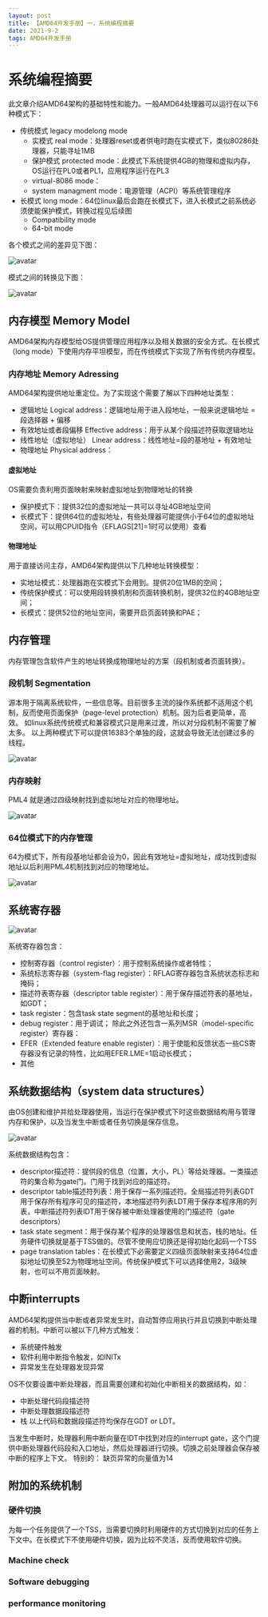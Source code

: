 ```yaml
---
layout: post
title: 【AMD64开发手册】一，系统编程摘要
date: 2021-9-2 
tags: AMD64开发手册    
---
```



# 系统编程摘要
此文章介绍AMD64架构的基础特性和能力。一般AMD64处理器可以运行在以下6种模式下：
- 传统模式 legacy modelong mode
    - 实模式 real mode：处理器reset或者供电时跑在实模式下，类似80286处理器，只能寻址1MB
    - 保护模式 protected mode：此模式下系统提供4GB的物理和虚拟内存，OS运行在PL0或者PL1，应用程序运行在PL3
    - virtual-8086 mode：
    - system managment mode：电源管理（ACPI）等系统管理程序
- 长模式 long mode：64位linux最后会跑在长模式下，进入长模式之前系统必须使能保护模式，转换过程见后续图
    - Compatibility mode
    - 64-bit mode

各个模式之间的差异见下图：

![avatar](https://raw.githubusercontent.com/arafatms/arafatms.github.io/main/images/posts/20210902-AMDChapter1/OPModes.png?raw=true)

模式之间的转换见下图：

![avatar](https://raw.githubusercontent.com/arafatms/arafatms.github.io/main/images/posts/20210902-AMDChapter1/OPModeChange.png?raw=true)


## 内存模型 Memory Model
AMD64架构内存模型给OS提供管理应用程序以及相关数据的安全方式。在长模式（long mode）下使用内存平坦模型，而在传统模式下实现了所有传统内存模型。

### 内存地址 Memory Adressing
AMD64架构提供地址重定位。为了实现这个需要了解以下四种地址类型：
- 逻辑地址 Logical address：逻辑地址用于进入段地址，一般来说逻辑地址 = 段选择器 + 偏移
- 有效地址或者段偏移 Effective address：用于从某个段描述符获取逻辑地址
- 线性地址（虚拟地址） Linear address：线性地址=段的基地址 + 有效地址
- 物理地址 Physical address：

#### 虚拟地址
OS需要负责利用页面映射来映射虚拟地址到物理地址的转换
- 保护模式下：提供32位的虚拟地址一共可以寻址4GB地址空间
- 长模式下：提供64位的虚拟地址，有些处理器可能提供小于64位的虚拟地址空间，可以用CPUID指令（EFLAGS[21]=1时可以使用）查看

#### 物理地址
用于直接访问主存，AMD64架构提供以下几种地址转换模型：
- 实地址模式：处理器跑在实模式下会用到。提供20位1MB的空间；
- 传统保护模式：可以使用段转换机制和页面转换机制，提供32位的4GB地址空间；
- 长模式：提供52位的地址空间，需要开启页面转换和PAE；

## 内存管理
内存管理包含软件产生的地址转换成物理地址的方案（段机制或者页面转换）。

### 段机制 Segmentation
源本用于隔离系统软件，一些信息等。目前很多主流的操作系统都不适用这个机制，反而使用页面保护（page-level protection）机制。因为后者更简单，高效。
如linux系统传统模式和兼容模式只是用来过渡，所以对分段机制不需要了解太多。
以上两种模式下可以提供16383个单独的段，这就会导致无法创建过多的线程。

![avatar](https://raw.githubusercontent.com/arafatms/arafatms.github.io/main/images/posts/20210902-AMDChapter1/SegmentedMemMode.png?raw=true)

### 内存映射
PML4 就是通过四级映射找到虚拟地址对应的物理地址。

![avatar](https://raw.githubusercontent.com/arafatms/arafatms.github.io/main/images/posts/20210902-AMDChapter1/PML.png?raw=true)

### 64位模式下的内存管理
64为模式下，所有段基地址都会设为0，因此有效地址=虚拟地址，成功找到虚拟地址以后利用PML4机制找到对应的物理地址。

![avatar](https://raw.githubusercontent.com/arafatms/arafatms.github.io/main/images/posts/20210902-AMDChapter1/64BitMemoryMode.png?raw=true)

## 系统寄存器

![avatar](https://raw.githubusercontent.com/arafatms/arafatms.github.io/main/images/posts/20210902-AMDChapter1/SystemRegisters.png?raw=true)

系统寄存器包含：
- 控制寄存器（control register）：用于控制系统操作或者特性；
- 系统标志寄存器（system-flag register）：RFLAG寄存器包含系统状态标志和掩码；
- 描述符表寄存器（descriptor table register）：用于保存描述符表的基地址，如GDT；
- task register：包含task state segment的基地址和长度；
- debug register：用于调试；
除此之外还包含一系列MSR（model-specific register）寄存器：
- EFER（Extended feature enable register）：用于使能和反馈状态一些CS寄存器没有记录的特性，比如用EFER.LME=1启动长模式；
- 其他


## 系统数据结构（system data structures）
由OS创建和维护并给处理器使用，当运行在保护模式下时这些数据结构用与管理内存和保护，以及当发生中断或者任务切换是保存信息。

![avatar](https://raw.githubusercontent.com/arafatms/arafatms.github.io/main/images/posts/20210902-AMDChapter1/SystemDataStructure.png?raw=true)

系统数据结构包含：
- descriptor描述符：提供段的信息（位置，大小，PL）等给处理器。一类描述符的集合称为gate门。门用于找到对应的描述符。
- descriptor table描述符列表：用于保存一系列描述符。全局描述符列表GDT用于保存所有程序可见的描述符，本地描述符列表LDT用于保存本程序用的列表，中断描述符列表IDT用于保存被中断处理器使用的门描述符（gate descriptors）
- task state segment：用于保存某个程序的处理器信息和状态，栈的地址。任务硬件切换就是基于TSS做的。尽管不使用应切换还是得初始化起码一个TSS
- page translation tables：在长模式下必需要定义四级页面映射来支持64位虚拟地址切换至52为物理地址空间。传统保护模式下可以选择使用2，3级映射，也可以不用页面映射。

## 中断interrupts
AMD64架构提供当中断或者异常发生时，自动暂停应用执行并且切换到中断处理器的机制。中断可以被以下几种方式触发：
- 系统硬件触发
- 软件利用中断指令触发，如INITx
- 异常发生在处理器发现异常

OS不仅要设置中断处理器，而且需要创建和初始化中断相关的数据结构，如：
- 中断处理代码段描述符
- 中断处理数据段描述符
- 栈
以上代码和数据段描述符均保存在GDT or LDT。

当发生中断时，处理器利用中断向量在IDT中找到对应的interrupt gate，这个门提供中断处理器代码段和入口地址，然后处理器进行切换。切换之前处理器会保存被中断的程序上下文。
特别的：
缺页异常的向量值为14

## 附加的系统机制

### 硬件切换
为每一个任务提供了一个TSS，当需要切换时利用硬件的方式切换到对应的任务上下文中。在长模式下不使用硬件切换，因为比较不灵活，反而使用软件切换。

### Machine check

### Software debugging

### performance monitoring